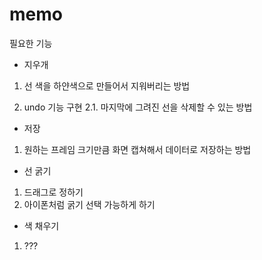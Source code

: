 #  memo

필요한 기능
- 지우개
1. 선 색을 하얀색으로 만들어서 지워버리는 방법

2. undo 기능 구현
 2.1. 마지막에 그려진 선을 삭제할 수 있는 방법

- 저장
1. 원하는 프레임 크기만큼 화면 캡쳐해서 데이터로 저장하는 방법

- 선 굵기
1. 드래그로 정하기
2. 아이폰처럼 굵기 선택 가능하게 하기

- 색 채우기
1. ???

